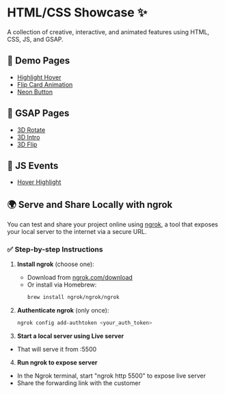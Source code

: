 # HTML/CSS Showcase ✨

A collection of creative, interactive, and animated features using HTML, CSS, JS, and GSAP.

## 🧪 Demo Pages

- [Highlight Hover](./demos/highlight-hover.html)
- [Flip Card Animation](./demos/flip-card.html)
- [Neon Button](./demos/neon-button.html)

## 🧪 GSAP Pages
- [3D Rotate](./gsap/gsap-3d-rotate.html)
- [3D Intro](./gsap/gsap-3d-rotate.html)
- [3D Flip](./gsap/gsap-3d-rotate.html)

## 🧪 JS Events
- [Hover Highlight](./gsap/hover-highlight.html)



## 🌍 Serve and Share Locally with ngrok

You can test and share your project online using [ngrok](https://ngrok.com/), a tool that exposes your local server to the internet via a secure URL.

### ✅ Step-by-step Instructions

1. **Install ngrok** (choose one):

   - Download from [ngrok.com/download](https://ngrok.com/download)
   - Or install via Homebrew:
     ```bash
     brew install ngrok/ngrok/ngrok
     ```

2. **Authenticate ngrok** (only once):
   ```bash
   ngrok config add-authtoken <your_auth_token>

3. **Start a local server using Live server**
- That will serve it from :5500

4. **Run ngrok to expose server**
- In the Ngrok terminal, start "ngrok http 5500" to expose live server
- Share the forwarding link with the customer

